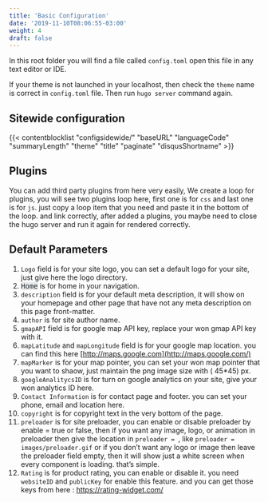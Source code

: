 ```yaml
---
title: 'Basic Configuration'
date: '2019-11-10T08:06:55-03:00'
weight: 4
draft: false
---
```

In this root folder you will find a file called `config.toml` open this file in any text editor or IDE.

If your theme is not launched in your localhost, then check the `theme` name is correct in `config.toml` file. Then run `hugo server` command again.

## Sitewide configuration

{{< contentblocklist "configsidewide/" "baseURL" "languageCode" "summaryLength" "theme" "title" "paginate" "disqusShortname" >}}

Plugins
-------

You can add third party plugins from here very easily, We create a loop for plugins, you will see two plugins loop here, first one is for `css` and last one is for `js`. just copy a loop item that you need and paste it in the bottom of the loop. and link correctly, after added a plugins, you maybe need to close the hugo server and run it again for rendered correctly.

Default Parameters
------------------

1. `Logo` field is for your site logo, you can set a default logo for your site, just give here the logo directory.
2. <font color="#23282d" face="Menlo, Consolas, monaco, monospace"><span style="background-color: rgb(232, 234, 235);">Home</span></font> is for home in your navigation.
3. `description` field is for your default meta description, it will show on your homepage and other page that have not any meta description on this page front-matter.
4. `author` is for site author name.
5. `gmapAPI` field is for google map API key, replace your won gmap API key with it.
6. `mapLatitude` and `mapLongitude` field is for your google map location. you can find this here [http://maps.google.com](http://maps.google.com/)
7. `mapMarker` is for your map pointer, you can set your won map pointer that you want to shaow, just maintain the png image size with ( 45\*45) px.
8. `googleAnalitycsID` is for turn on google analytics on your site, give your won analytics ID here.
9. `Contact Information` is for contact page and footer. you can set your phone, email and location here.
10. `copyright` is for copyright text in the very bottom of the page.
11. `preloader` is for site preloader, you can enable or disable preloader by enable = true or false, then if you want any image, logo, or animation in preloader then give the location in `preloader = `, like `preloader = images/preloader.gif` or if you don’t want any logo or image then leave the preloader field empty, then it will show just a white screen when every component is loading. that’s simple.
12. `Rating` is for product rating, you can enable or disable it. you need `websiteID` and `publicKey` for enable this feature. and you can get those keys from here : https://rating-widget.com/
